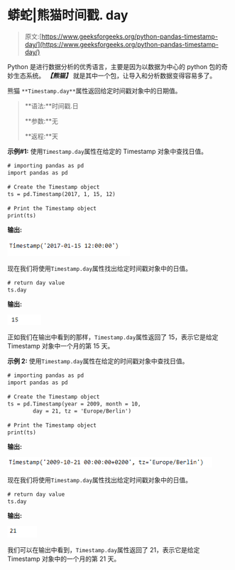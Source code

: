 # 蟒蛇|熊猫时间戳. day

> 原文:[https://www.geeksforgeeks.org/python-pandas-timestamp-day/](https://www.geeksforgeeks.org/python-pandas-timestamp-day/)

Python 是进行数据分析的优秀语言，主要是因为以数据为中心的 python 包的奇妙生态系统。 ***【熊猫】*** 就是其中一个包，让导入和分析数据变得容易多了。

熊猫 `**Timestamp.day**`属性返回给定时间戳对象中的日期值。

> **语法:**时间戳.日
> 
> **参数:**无
> 
> **返程:**天

**示例#1:** 使用`Timestamp.day`属性在给定的 Timestamp 对象中查找日值。

```
# importing pandas as pd
import pandas as pd

# Create the Timestamp object
ts = pd.Timestamp(2017, 1, 15, 12)

# Print the Timestamp object
print(ts)
```

**输出:**

![](img/ffd6ae50d6cf4625e1be839ecc51b75e.png)

现在我们将使用`Timestamp.day`属性找出给定时间戳对象中的日值。

```
# return day value
ts.day
```

**输出:**

![](img/133f5b1e4e64fe52b953abf4f56d7f88.png)

正如我们在输出中看到的那样，`Timestamp.day`属性返回了 15，表示它是给定 Timestamp 对象中一个月的第 15 天。

**示例 2:** 使用`Timestamp.day`属性在给定的时间戳对象中查找日值。

```
# importing pandas as pd
import pandas as pd

# Create the Timestamp object
ts = pd.Timestamp(year = 2009, month = 10, 
        day = 21, tz = 'Europe/Berlin')

# Print the Timestamp object
print(ts)
```

**输出:**

![](img/5c9ffc3eb01058bce36e942e0e923bdb.png)

现在我们将使用`Timestamp.day`属性找出给定时间戳对象中的日值。

```
# return day value
ts.day
```

**输出:**

![](img/f1e33524badbcf03a78394028d82feb3.png)

我们可以在输出中看到，`Timestamp.day`属性返回了 21，表示它是给定 Timestamp 对象中的一个月的第 21 天。